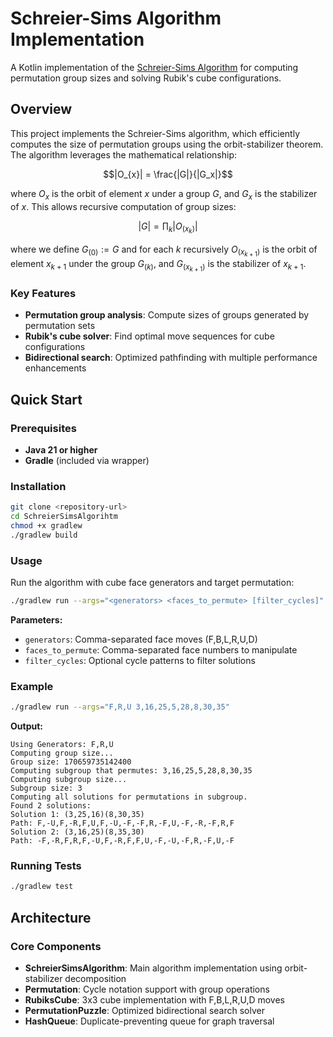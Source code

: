 # Schreier-Sims Algorithm Implementation

A Kotlin implementation of the [Schreier-Sims Algorithm](https://mathstrek.blog/2018/06/12/schreier-sims-algorithm/) for computing permutation group sizes and solving Rubik's cube configurations.

## Overview

This project implements the Schreier-Sims algorithm, which efficiently computes the size of permutation groups using the orbit-stabilizer theorem. The algorithm leverages the mathematical relationship:

$$|O_{x}| = \frac{|G|}{|G_x|}$$

where $O_x$ is the orbit of element $x$ under a group $G$, and $G_x$ is the stabilizer of $x$. This allows recursive computation of group sizes:

$$|G| = \prod_{k}\left|O_{(x_k)}\right|$$

where we define $G_{(0)}:=G$ and for each $k$ recursively $O_{(x_{k+1})}$ is the orbit of element $x_{k+1}$ under the group $G_{(k)}$, and $G_{(x_{k + 1})}$ is the stabilizer of $x_{k+1}$.

### Key Features

- **Permutation group analysis**: Compute sizes of groups generated by permutation sets
- **Rubik's cube solver**: Find optimal move sequences for cube configurations
- **Bidirectional search**: Optimized pathfinding with multiple performance enhancements

## Quick Start

### Prerequisites

- **Java 21 or higher**
- **Gradle** (included via wrapper)

### Installation

   ```bash
   git clone <repository-url>
   cd SchreierSimsAlgorihtm
   chmod +x gradlew
   ./gradlew build
   ```

### Usage

Run the algorithm with cube face generators and target permutation:

```bash
./gradlew run --args="<generators> <faces_to_permute> [filter_cycles]"
```

**Parameters:**
- `generators`: Comma-separated face moves (F,B,L,R,U,D)
- `faces_to_permute`: Comma-separated face numbers to manipulate
- `filter_cycles`: Optional cycle patterns to filter solutions

### Example

```bash
./gradlew run --args="F,R,U 3,16,25,5,28,8,30,35"
```

**Output:**
```
Using Generators: F,R,U
Computing group size...
Group size: 170659735142400
Computing subgroup that permutes: 3,16,25,5,28,8,30,35
Computing subgroup size...
Subgroup size: 3
Computing all solutions for permutations in subgroup.
Found 2 solutions:
Solution 1: (3,25,16)(8,30,35)
Path: F,-U,F,-R,F,U,F,-U,-F,-F,R,-F,U,-F,-R,-F,R,F
Solution 2: (3,16,25)(8,35,30)  
Path: -F,-R,F,R,F,-U,F,-R,F,F,U,-F,-U,-F,R,-F,U,-F
```

### Running Tests

```bash
./gradlew test
```

## Architecture

### Core Components

- **SchreierSimsAlgorithm**: Main algorithm implementation using orbit-stabilizer decomposition
- **Permutation**: Cycle notation support with group operations
- **RubiksCube**: 3x3 cube implementation with F,B,L,R,U,D moves
- **PermutationPuzzle**: Optimized bidirectional search solver
- **HashQueue**: Duplicate-preventing queue for graph traversal

